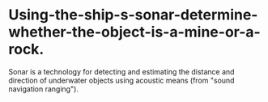 # Using-the-ship-s-sonar-determine-whether-the-object-is-a-mine-or-a-rock.
Sonar is a technology for detecting and estimating the distance and direction of underwater objects using acoustic means (from "sound navigation ranging").
